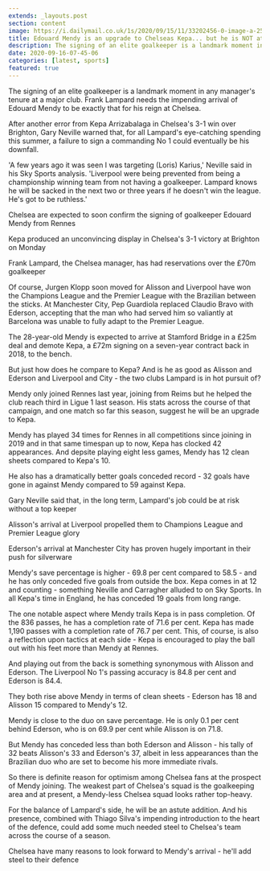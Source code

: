 ```yaml
---
extends: _layouts.post
section: content
image: https://i.dailymail.co.uk/1s/2020/09/15/11/33202456-0-image-a-25_1600167553562.jpg 
title: Edouard Mendy is an upgrade to Chelseas Kepa... but he is NOT at Alisson and Edersons level 
description: The signing of an elite goalkeeper is a landmark moment in any managers tenure at a major club. Frank Lampard needs the impending arrival of Edouard Mendy to be exactly that. 
date: 2020-09-16-07-45-06 
categories: [latest, sports] 
featured: true 
--- 
```

The signing of an elite goalkeeper is a landmark moment in any manager's tenure at a major club. Frank Lampard needs the impending arrival of Edouard Mendy to be exactly that for his reign at Chelsea.

After another error from Kepa Arrizabalaga in Chelsea's 3-1 win over Brighton, Gary Neville warned that, for all Lampard's eye-catching spending this summer, a failure to sign a commanding No 1 could eventually be his downfall.

'A few years ago it was seen I was targeting (Loris) Karius,' Neville said in his Sky Sports analysis. 'Liverpool were being prevented from being a championship winning team from not having a goalkeeper. Lampard knows he will be sacked in the next two or three years if he doesn't win the league. He's got to be ruthless.'

Chelsea are expected to soon confirm the signing of goalkeeper Edouard Mendy from Rennes

Kepa produced an unconvincing display in Chelsea's 3-1 victory at Brighton on Monday

Frank Lampard, the Chelsea manager, has had reservations over the £70m goalkeeper

Of course, Jurgen Klopp soon moved for Alisson and Liverpool have won the Champions League and the Premier League with the Brazilian between the sticks. At Manchester City, Pep Guardiola replaced Claudio Bravo with Ederson, accepting that the man who had served him so valiantly at Barcelona was unable to fully adapt to the Premier League.

The 28-year-old Mendy is expected to arrive at Stamford Bridge in a £25m deal and demote Kepa, a £72m signing on a seven-year contract back in 2018, to the bench.

But just how does he compare to Kepa? And is he as good as Alisson and Ederson and Liverpool and City - the two clubs Lampard is in hot pursuit of?

Mendy only joined Rennes last year, joining from Reims but he helped the club reach third in Ligue 1 last season. His stats across the course of that campaign, and one match so far this season, suggest he will be an upgrade to Kepa. 

Mendy has played 34 times for Rennes in all competitions since joining in 2019 and in that same timespan up to now, Kepa has clocked 42 appearances. And depsite playing eight less games, Mendy has 12 clean sheets compared to Kepa's 10.

He also has a dramatically better goals conceded record - 32 goals have gone in against Mendy compared to 59 against Kepa.

Gary Neville said that, in the long term, Lampard's job could be at risk without a top keeper

Alisson's arrival at Liverpool propelled them to Champions League and Premier League glory

Ederson's arrival at Manchester City has proven hugely important in their push for silverware

Mendy's save percentage is higher - 69.8 per cent compared to 58.5 - and he has only conceded five goals from outside the box. Kepa comes in at 12 and counting - something Neville and Carragher alluded to on Sky Sports. In all Kepa's time in England, he has conceded 19 goals from long range.

The one notable aspect where Mendy trails Kepa is in pass completion. Of the 836 passes, he has a completion rate of 71.6 per cent. Kepa has made 1,190 passes with a completion rate of 76.7 per cent. This, of course, is also a reflection upon tactics at each side - Kepa is encouraged to play the ball out with his feet more than Mendy at Rennes.

And playing out from the back is something synonymous with Alisson and Ederson. The Liverpool No 1's passing accuracy is 84.8 per cent and Ederson is 84.4. 

They both rise above Mendy in terms of clean sheets - Ederson has 18 and Alisson 15 compared to Mendy's 12. 

Mendy is close to the duo on save percentage. He is only 0.1 per cent behind Ederson, who is on 69.9 per cent while Alisson is on 71.8.

But Mendy has conceded less than both Ederson and Alisson - his tally of 32 beats Alisson's 33 and Ederson's 37, albeit in less appearances than the Brazilian duo who are set to become his more immediate rivals.

So there is definite reason for optimism among Chelsea fans at the prospect of Mendy joining. The weakest part of Chelsea's squad is the goalkeeping area and at present, a Mendy-less Chelsea squad looks rather top-heavy. 

For the balance of Lampard's side, he will be an astute addition. And his presence, combined with Thiago Silva's impending introduction to the heart of the defence, could add some much needed steel to Chelsea's team across the course of a season.

Chelsea have many reasons to look forward to Mendy's arrival - he'll add steel to their defence

